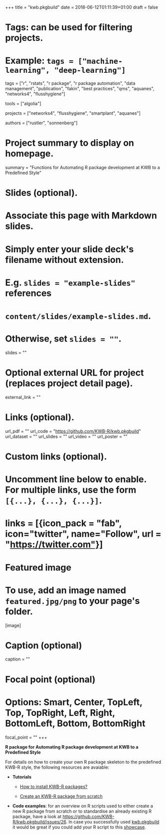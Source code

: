 +++
title = "kwb.pkgbuild"
date = 2018-06-12T01:11:39+01:00
draft = false

# Tags: can be used for filtering projects.
# Example: `tags = ["machine-learning", "deep-learning"]`
tags = ["r", "rstats", "r package", "r package automation", "data management", "publication", "fakin", "best practices", "qms", "aquanes", "networks4", "flusshygiene"]

tools = ["algolia"]

projects = ["networks4", "flusshygiene", "smartplant", "aquanes"]

authors = ["rustler", "sonnenberg"]

# Project summary to display on homepage.
summary = "Functions for Automating R package development at KWB to a Predefined Style"

# Slides (optional).
#   Associate this page with Markdown slides.
#   Simply enter your slide deck's filename without extension.
#   E.g. `slides = "example-slides"` references 
#   `content/slides/example-slides.md`.
#   Otherwise, set `slides = ""`.
slides = ""

# Optional external URL for project (replaces project detail page).
external_link = ""

# Links (optional).
url_pdf = ""
url_code = "https://github.com/KWB-R/kwb.pkgbuild"
url_dataset = ""
url_slides = ""
url_video = ""
url_poster = ""

# Custom links (optional).
#   Uncomment line below to enable. For multiple links, use the form `[{...}, {...}, {...}]`.
# links = [{icon_pack = "fab", icon="twitter", name="Follow", url = "https://twitter.com"}]

# Featured image
# To use, add an image named `featured.jpg/png` to your page's folder. 
[image]
  # Caption (optional)
  caption = ""

  # Focal point (optional)
  # Options: Smart, Center, TopLeft, Top, TopRight, Left, Right, BottomLeft, Bottom, BottomRight
  focal_point = ""
+++

**R package for Automating R package development at KWB to a Predefined Style**

For details on how to create your own R package skeleton to the predefined KWB-R 
style, the following resources are avaiable: 

- **Tutorials**
    
    + [How to install KWB-R packages?](https://kwb-r.github.io/kwb.pkgbuild/articles/tutorial.html)
    
    + [Create an KWB-R package from scratch](https://kwb-r.github.io/kwb.pkgbuild/articles/tutorial.html)
    
- **Code examples**: for an overview on R scripts used to either create a new R 
package from scratch or to standardise an already existing R package, have a look at https://github.com/KWB-R/kwb.pkgbuild/issues/26. In case you successfully used 
[kwb.pkgbuild](https://github.com/kwb-r/kwb.pkgbuild/) it would be great if you 
could add your R script to this [showcase](https://github.com/KWB-R/kwb.pkgbuild/issues/26).